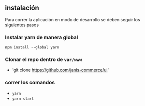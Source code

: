 ## instalación

Para correr la aplicación en modo de desarrollo se deben seguir los siguientes pasos

### Instalar yarn de manera global

`npm install --global yarn`

### Clonar el repo dentro de `var/www`

- 'git clone https://github.com/janis-commerce/ui'

### correr los comandos

- `yarn`
- `yarn start`
